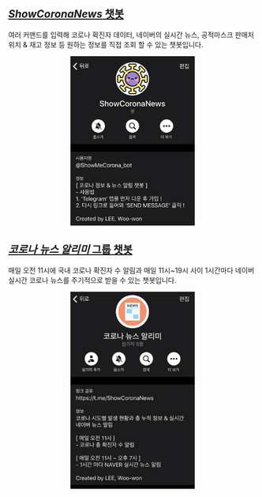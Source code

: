 ## [*ShowCoronaNews* 챗봇](https://github.com/wwlee94/telegram-chatbot-covid19/introduction/show_corona_news)
여러 커맨드를 입력해 코로나 확진자 데이터, 네이버의 실시간 뉴스, 공적마스크 판매처 위치 & 재고 정보 등 원하는 정보를 직접 조회 할 수 있는 챗봇입니다.

<p align="center"><img src="./images/show_corona_news.jpg" width="50%" height="50%"></p>


## [*코로나 뉴스 알리미* 그룹 챗봇](https://github.com/wwlee94/telegram-chatbot-covid19/introduction/show_corona_group)
매일 오전 11시에 국내 코로나 확진자 수 알림과 매일 11시~19시 사이 1시간마다 네이버 실시간 코로나 뉴스를 주기적으로 받을 수 있는 챗봇입니다.

<p align="center"><img src="./images/show_corona_group.jpg" width="50%" height="50%"></p>